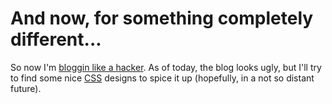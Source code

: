 # And now, for something completely different...

So now I'm [bloggin like a hacker][b]. As of today, the blog looks ugly, but I'll try to find some 
nice [CSS][c] designs to spice it up (hopefully, in a not so distant future).

[b]: http://tom.preston-werner.com/2008/11/17/blogging-like-a-hacker.html
[c]: http://www.csszengarden.com/
